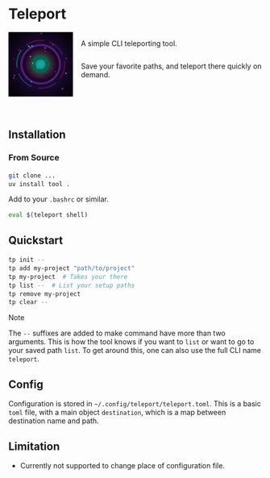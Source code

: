 # Teleport

<div style="display: flex">
    <img align="left" src="./assets/teleport-icon.png" alt="Teleport Icon" width="128" height="128" style="margin-right: 16px;">
    <div style="display: flex; flex-direction: column; align-item: center">
        <p>A simple CLI teleporting tool.</p>
        <p>Save your favorite paths, and teleport there quickly on demand.</p>
    </div>
</div>
</br>
</br>

## Installation

### From Source
```bash
git clone ...
uv install tool .
```

Add to your `.bashrc` or similar.
```bash
eval $(teleport shell)
```

## Quickstart
```bash
tp init --
tp add my-project "path/to/project"
tp my-project  # Takes your there
tp list --  # List your setup paths
tp remove my-project
tp clear --

```

> [!Note]
> The `--` suffixes are added to make command have more than two arguments. 
> This is how the tool knows if you want to `list` or want to go to your saved path `list`.
> To get around this, one can also use the full CLI name `teleport`.


## Config
Configuration is stored in `~/.config/teleport/teleport.toml`.
This is a basic `toml` file, with a main object `destination`, which is a map between destination name and path.

## Limitation
- Currently not supported to change place of configuration file. 

